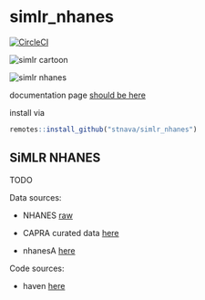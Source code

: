 # simlr_nhanes

[![CircleCI](https://circleci.com/gh/stnava/simlr_nhanes/tree/master.svg?style=svg)](https://circleci.com/gh/stnava/simlr_nhanes/tree/master)

![simlr cartoon](https://i.imgur.com/xqeaYqE.jpeg)

![simlr nhanes](https://i.imgur.com/WqkdCQh.png)

documentation page [should be here](https://stnava.github.io/simlr_nhanes/)

install via 

```r
remotes::install_github("stnava/simlr_nhanes")
```

## SiMLR NHANES

TODO

Data sources:

* NHANES [raw](https://wwwn.cdc.gov/nchs/nhanes/Default.aspx)

* CAPRA curated data [here](https://capra.med.umich.edu/nhanes.html)

* nhanesA [here](https://github.com/cjendres1/nhanes)

Code sources:

* haven [here](https://cran.r-project.org/web/packages/haven/index.html)


